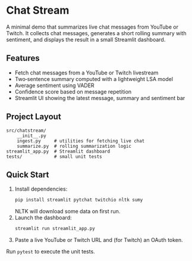 # Chat Stream

A minimal demo that summarizes live chat messages from YouTube or Twitch. It collects chat messages, generates a short rolling summary with sentiment, and displays the result in a small Streamlit dashboard.

## Features

- Fetch chat messages from a YouTube or Twitch livestream
- Two‑sentence summary computed with a lightweight LSA model
- Average sentiment using VADER
- Confidence score based on message repetition
- Streamlit UI showing the latest message, summary and sentiment bar

## Project Layout

```
src/chatstream/
    __init__.py
    ingest.py     # utilities for fetching live chat
    summarize.py  # rolling summarization logic
streamlit_app.py  # Streamlit dashboard
tests/            # small unit tests
```

## Quick Start

1. Install dependencies:
   ```bash
   pip install streamlit pytchat twitchio nltk sumy
   ```
   NLTK will download some data on first run.
2. Launch the dashboard:
   ```bash
   streamlit run streamlit_app.py
   ```
3. Paste a live YouTube or Twitch URL and (for Twitch) an OAuth token.

Run `pytest` to execute the unit tests.
